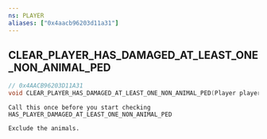 ```yaml
---
ns: PLAYER
aliases: ["0x4aacb96203d11a31"]
---
```

## CLEAR_PLAYER_HAS_DAMAGED_AT_LEAST_ONE_NON_ANIMAL_PED

```c
// 0x4AACB96203D11A31
void CLEAR_PLAYER_HAS_DAMAGED_AT_LEAST_ONE_NON_ANIMAL_PED(Player player);
```

```
Call this once before you start checking HAS_PLAYER_DAMAGED_AT_LEAST_ONE_NON_ANIMAL_PED

Exclude the animals.
```
